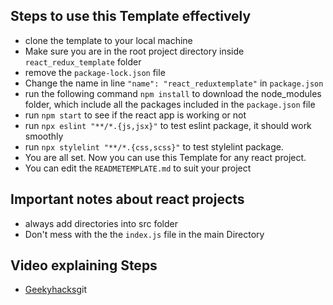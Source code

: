 ## Steps to use this Template effectively

- clone the template to your local machine
- Make sure you are in the root project directory inside `react_redux_template` folder
- remove the `package-lock.json` file
- Change the name in line `"name": "react_reduxtemplate"` in `package.json`
- run the following command `npm install` to download the node_modules folder, which include all the packages included in the `package.json` file
- run `npm start` to see if the react app is working or not
- run `npx eslint "**/*.{js,jsx}"` to test eslint package, it should work smoothly
- run `npx stylelint "**/*.{css,scss}"` to test stylelint package.
- You are all set. Now you can use this Template for any react project.
- You can edit the `READMETEMPLATE.md` to suit your project

## Important notes about react projects
- always add directories into src folder
- Don't mess with the the `index.js` file in the main Directory 

## Video explaining Steps

- [Geekyhacks](https://youtu.be/7Dpe_IZ06-I)git 

 